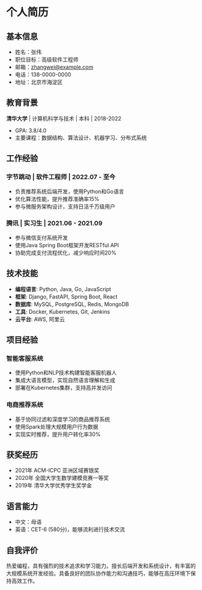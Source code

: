 # 个人简历

## 基本信息
- 姓名：张伟
- 职位目标：高级软件工程师
- 邮箱：zhangwei@example.com
- 电话：138-0000-0000
- 地址：北京市海淀区

## 教育背景
**清华大学** | 计算机科学与技术 | 本科 | 2018-2022
- GPA: 3.8/4.0
- 主要课程：数据结构、算法设计、机器学习、分布式系统

## 工作经验

### 字节跳动 | 软件工程师 | 2022.07 - 至今
- 负责推荐系统后端开发，使用Python和Go语言
- 优化算法性能，提升推荐准确率15%
- 参与微服务架构设计，支持日活千万级用户

### 腾讯 | 实习生 | 2021.06 - 2021.09
- 参与微信支付系统开发
- 使用Java Spring Boot框架开发RESTful API
- 协助完成支付流程优化，减少响应时间20%

## 技术技能
- **编程语言**: Python, Java, Go, JavaScript
- **框架**: Django, FastAPI, Spring Boot, React
- **数据库**: MySQL, PostgreSQL, Redis, MongoDB
- **工具**: Docker, Kubernetes, Git, Jenkins
- **云平台**: AWS, 阿里云

## 项目经验

### 智能客服系统
- 使用Python和NLP技术构建智能客服机器人
- 集成大语言模型，实现自然语言理解和生成
- 部署在Kubernetes集群，支持高并发访问

### 电商推荐系统
- 基于协同过滤和深度学习的商品推荐系统
- 使用Spark处理大规模用户行为数据
- 实现实时推荐，提升用户转化率30%

## 获奖经历
- 2021年 ACM-ICPC 亚洲区域赛银奖
- 2020年 全国大学生数学建模竞赛一等奖
- 2019年 清华大学优秀学生奖学金

## 语言能力
- 中文：母语
- 英语：CET-6 (580分)，能够流利进行技术交流

## 自我评价
热爱编程，具有强烈的技术追求和学习能力。擅长后端开发和系统设计，有丰富的大规模系统开发经验。具备良好的团队协作能力和沟通技巧，能够在高压环境下保持高效工作。
